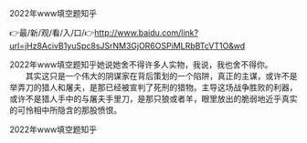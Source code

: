 2022年www填空题知乎

👉最/新/观/看/入/口/👉http://www.baidu.com/link?url=jHz8AcivB1yuSpc8sJSrNM3GjOR6OSPiMLRbBTcVT1O&wd

2022年www填空题知乎她说她舍不得许多人实物，我说，我也舍不得你。
　　其实这只是一个伟大的阴谋家在背后策划的一个陷阱，真正的主谋，或许不是举弄刀的猎人和屠夫，是那已经被宣判了死刑的猎物。主导这场战争胜败的利器，或许不是猎人手中的与屠夫手里刀，是那只狼或者羊，眼里放出的脆弱地近乎真实的可怜相中所隐含的那股愤恨。


2022年www填空题知乎
